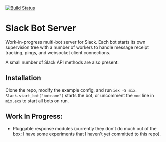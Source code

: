[![Build Status](https://travis-ci.org/zvkemp/elixir-bot-server.svg?branch=master)](https://travis-ci.org/zvkemp/elixir-bot-server)

# Slack Bot Server

Work-in-progress multi-bot server for Slack. Each bot starts its own supervision tree with a number of workers to handle
message receipt tracking, pings, and websocket client connections.

A small number of Slack API methods are also present.

## Installation

Clone the repo, modify the example config, and run `iex -S mix`. `Slack.start_bot("botname")` starts the bot, or uncomment
the `mod` line in `mix.exs` to start all bots on run.

## Work In Progress:

- Pluggable response modules (currently they don't do much out of the box; I have some experiments that I haven't yet committed to this repo).
